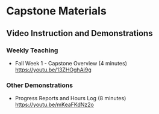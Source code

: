 # Capstone Materials

## Video Instruction and Demonstrations

### Weekly Teaching

* Fall Week 1 - Capstone Overview (4 minutes) https://youtu.be/13ZHOghAi9g

### Other Demonstrations

* Progress Reports and Hours Log (8 minutes) https://youtu.be/mKeaFKdNz2o
